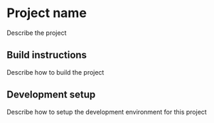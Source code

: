 # Project name

Describe the project

## Build instructions

Describe how to build the project

## Development setup

Describe how to setup the development environment for this project